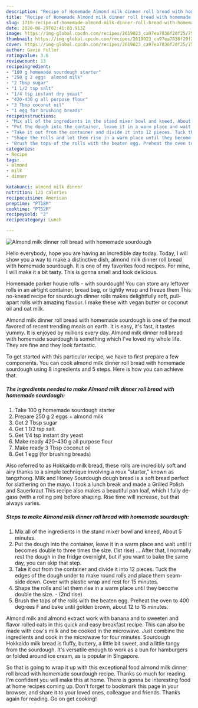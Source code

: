 ```yaml
---
description: "Recipe of Homemade Almond milk dinner roll bread with homemade sourdough"
title: "Recipe of Homemade Almond milk dinner roll bread with homemade sourdough"
slug: 1719-recipe-of-homemade-almond-milk-dinner-roll-bread-with-homemade-sourdough
date: 2020-06-29T02:41:03.913Z
image: https://img-global.cpcdn.com/recipes/2619023_ca97ea7836f20f25/751x532cq70/almond-milk-dinner-roll-bread-with-homemade-sourdough-recipe-main-photo.jpg
thumbnail: https://img-global.cpcdn.com/recipes/2619023_ca97ea7836f20f25/751x532cq70/almond-milk-dinner-roll-bread-with-homemade-sourdough-recipe-main-photo.jpg
cover: https://img-global.cpcdn.com/recipes/2619023_ca97ea7836f20f25/751x532cq70/almond-milk-dinner-roll-bread-with-homemade-sourdough-recipe-main-photo.jpg
author: Gavin Fuller
ratingvalue: 3.6
reviewcount: 13
recipeingredient:
- "100 g homemade sourdough starter"
- "250 g 2 eggs  almond milk"
- "2 Tbsp sugar"
- "1 1/2 tsp salt"
- "1/4 tsp instant dry yeast"
- "420-430 g all purpose flour"
- "3 Tbsp coconut oil"
- "1 egg for brushing breads"
recipeinstructions:
- "Mix all of the ingredients in the stand mixer bowl and kneed, About 5 minutes."
- "Put the dough into the container, leave it in a warm place and wait until it becomes double to three times the size. (1st rise)  ... After that, I normally rest the dough in the fridge overnight, but if you want to bake the same day, you can skip that step."
- "Take it out from the container and divide it into 12 pieces. Tuck the edges of the dough under to make round rolls and place them seam-side down. Cover with plastic wrap and rest for 15 minutes."
- "Shape the rolls and let them rise in a warm place until they become double the size.  (2nd rise)"
- "Brush the tops of the rolls with the beaten egg. Preheat the oven to 400 degrees F and bake until golden brown, about 12 to 15 minutes."
categories:
- Recipe
tags:
- almond
- milk
- dinner

katakunci: almond milk dinner 
nutrition: 123 calories
recipecuisine: American
preptime: "PT18M"
cooktime: "PT52M"
recipeyield: "2"
recipecategory: Lunch

---
```



![Almond milk dinner roll bread with homemade sourdough](https://img-global.cpcdn.com/recipes/2619023_ca97ea7836f20f25/751x532cq70/almond-milk-dinner-roll-bread-with-homemade-sourdough-recipe-main-photo.jpg)

Hello everybody, hope you are having an incredible day today. Today, I will show you a way to make a distinctive dish, almond milk dinner roll bread with homemade sourdough. It is one of my favorites food recipes. For mine, I will make it a bit tasty. This is gonna smell and look delicious.

Homemade parker house rolls - with sourdough! You can store any leftover rolls in an airtight container, bread bag, or tightly wrap and freeze them This no-knead recipe for sourdough dinner rolls makes delightfully soft, pull-apart rolls with amazing flavour. I make these with vegan butter or coconut oil and oat milk.

Almond milk dinner roll bread with homemade sourdough is one of the most favored of recent trending meals on earth. It is easy, it's fast, it tastes yummy. It is enjoyed by millions every day. Almond milk dinner roll bread with homemade sourdough is something which I've loved my whole life. They are fine and they look fantastic.


To get started with this particular recipe, we have to first prepare a few components. You can cook almond milk dinner roll bread with homemade sourdough using 8 ingredients and 5 steps. Here is how you can achieve that.

<!--inarticleads1-->

##### The ingredients needed to make Almond milk dinner roll bread with homemade sourdough:

1. Take 100 g homemade sourdough starter
1. Prepare 250 g 2 eggs + almond milk
1. Get 2 Tbsp sugar
1. Get 1 1/2 tsp salt
1. Get 1/4 tsp instant dry yeast
1. Make ready 420-430 g all purpose flour
1. Make ready 3 Tbsp coconut oil
1. Get 1 egg (for brushing breads)


Also referred to as Hokkaido milk bread, these rolls are incredibly soft and airy thanks to a simple technique involving a roux &#34;starter,&#34; known as tangzhong. Milk and Honey Sourdough dough bread is a soft bread perfect for slathering on the mayo. I took a lunch break and made a Grilled Polish and Sauerkraut This recipe also makes a beautiful pan loaf, which I fully de-gass (with a rolling pin) before shaping. Rise time will increase, but that always varies. 

<!--inarticleads2-->

##### Steps to make Almond milk dinner roll bread with homemade sourdough:

1. Mix all of the ingredients in the stand mixer bowl and kneed, About 5 minutes.
1. Put the dough into the container, leave it in a warm place and wait until it becomes double to three times the size. (1st rise)  ... After that, I normally rest the dough in the fridge overnight, but if you want to bake the same day, you can skip that step.
1. Take it out from the container and divide it into 12 pieces. Tuck the edges of the dough under to make round rolls and place them seam-side down. Cover with plastic wrap and rest for 15 minutes.
1. Shape the rolls and let them rise in a warm place until they become double the size.  - (2nd rise)
1. Brush the tops of the rolls with the beaten egg. Preheat the oven to 400 degrees F and bake until golden brown, about 12 to 15 minutes.


Almond milk and almond extract work with banana and to sweeten and flavor rolled oats in this quick and easy breakfast recipe. This can also be made with cow&#39;s milk and be cooked in the microwave. Just combine the ingredients and cook in the microwave for four minutes. Sourdough Hokkaido milk bread is fluffy, buttery, a little bit sweet, and a little tangy from the sourdough. It&#39;s versatile enough to work as a bun for hamburgers or folded around ice cream, as is popular in Singapore. 

So that is going to wrap it up with this exceptional food almond milk dinner roll bread with homemade sourdough recipe. Thanks so much for reading. I'm confident you will make this at home. There is gonna be interesting food at home recipes coming up. Don't forget to bookmark this page in your browser, and share it to your loved ones, colleague and friends. Thanks again for reading. Go on get cooking!
